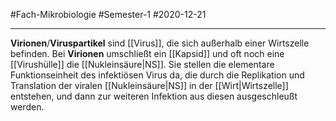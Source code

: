 #Fach-Mikrobiologie  #Semester-1 #2020-12-21

---

**Virionen**/**Viruspartikel** sind [[Virus]], die sich außerhalb einer Wirtszelle befinden. Bei **Virionen** umschließt ein [[Kapsid]] und oft noch eine [[Virushülle]] die [[Nukleinsäure|NS]]. Sie stellen die elementare Funktionseinheit des infektiösen Virus da, die durch die Replikation und Translation der viralen [[Nukleinsäure|NS]] in der [[Wirt|Wirtszelle]] entstehen, und dann zur weiteren Infektion aus diesen ausgeschleußt werden.